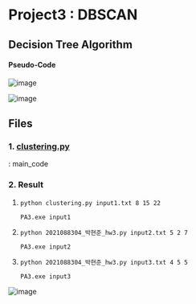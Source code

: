 # Project3 : DBSCAN

## Decision Tree Algorithm

#### Pseudo-Code

![image](https://github.com/Hyunjoon83/DataScience/assets/141709404/c89cc49d-3170-4792-bbe5-2efa9e8da08b)

![image](https://github.com/Hyunjoon83/DataScience/assets/141709404/c6270e75-c924-4a7e-9894-c02026326866)



## Files

### 1. [clustering.py](https://github.com/Hyunjoon83/DataScience/blob/main/Project3_DBSCAN/clustering.py)

: main_code

### 2. Result
1) ```python clustering.py input1.txt 8 15 22```
   
   ```PA3.exe input1```
   
2) ```python 2021088304_박현준_hw3.py input2.txt 5 2 7```
   
   ```PA3.exe input2```

3) ```python 2021088304_박현준_hw3.py input3.txt 4 5 5```
   
   ```PA3.exe input3```
   
![image](https://github.com/Hyunjoon83/DataScience/assets/141709404/a497c67c-6aa5-456f-9d03-123bbed79a2a)

